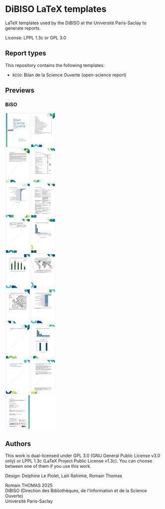 # DiBISO LaTeX templates

LaTeX templates used by the DiBISO at the Université Paris-Saclay to generate reports.

License: LPPL 1.3c or GPL 3.0

## Report types

This repository contains the following templates:

  - `BISO`: Bilan de la Science Ouverte (open-science report)


## Previews

### BiSO

[![report example](docs/images/biso-example/biso-example.png)](biso-example.pdf)



## Authors

This work is dual-licensed under GPL 3.0 (GNU General Public License v3.0 only) or LPPL 1.3c (LaTeX Project Public License v1.3c). You can choose between one of them if you use this work.

Design: Delphine Le Piolet, Laili Rahimie, Romain Thomas

Romain THOMAS 2025  
DiBISO (Direction des Bibliothèques, de l'Information et de la Science Ouverte)  
Université Paris-Saclay
